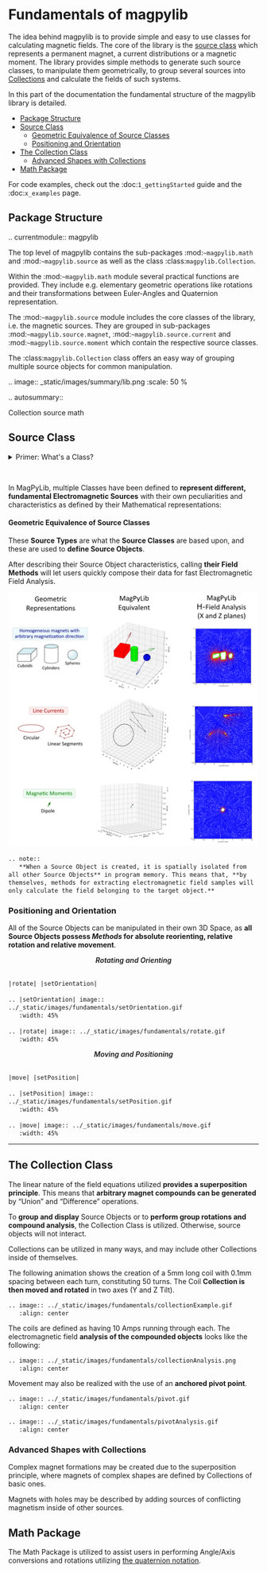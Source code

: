 # Fundamentals of magpylib

The idea behind magpylib is to provide simple and easy to use classes for calculating magnetic fields. The core of the library is the [source class](#source-class) which represents a permanent magnet, a current distributions or a magnetic moment. The library provides simple methods to generate such source classes, to manipulate them geometrically, to group several sources into [Collections](#the-collection-class) and calculate the fields of such systems. 

In this part of the documentation the fundamental structure of the magpylib library is detailed.

  - [Package Structure](#package-structure)
  - [Source Class](#source-class)
      - [Geometric Equivalence of Source Classes](#geometric-equivalence-of-source-classes)
    - [Positioning and Orientation](#positioning-and-orientation)
  - [The Collection Class](#the-collection-class)
    - [Advanced Shapes with Collections](#advanced-shapes-with-collections)
  - [Math Package](#math-package)

For code examples, check out the :doc:`1_gettingStarted` guide and the :doc:`x_examples` page.


## Package Structure

.. currentmodule:: magpylib

The top level of magpylib contains the sub-packages :mod:`~magpylib.math` and :mod:`~magpylib.source` as well as the class :class:`magpylib.Collection`.

Within the :mod:`~magpylib.math` module several practical functions are provided. They include e.g. elementary geometric operations like rotations and their transformations between Euler-Angles and Quaternion representation.

The :mod:`~magpylib.source` module includes the core classes of the library, i.e. the magnetic sources. They are grouped in sub-packages :mod:`~magpylib.source.magnet`, :mod:`~magpylib.source.current` and :mod:`~magpylib.source.moment` which contain the respective source classes.

The :class:`magpylib.Collection` class offers an easy way of grouping multiple source objects for common manipulation.

.. image:: _static/images/summary/lib.png
   :scale: 50 %



.. autosummary::

   Collection
   source
   math

## Source Class

<details>
<summary> <a>Primer: What's a Class?</a> </summary>

```eval_rst
.. note::
    A **Class in Object Oriented Programming** stands for **the grouping of Characteristics** that **define an Object** and its **behavior**, their interactions being **expressed through function calls known as Methods**. 
    
    Programmers can define instances of a Class, called Objects, then procedurally interact with these Objects by **updating** their attributes or by **executing** their Methods.
```
</details>

&nbsp;

In MagPyLib, multiple Classes have been defined to **represent different, fundamental Electromagnetic Sources** with their own peculiarities and characteristics as defined by their Mathematical representations:

#### Geometric Equivalence of Source Classes

These **Source Types** are what the **Source Classes** are based upon, and these are used to **define Source Objects**. 

After describing their Source Object characteristics, calling **their Field Methods** will let users quickly compose their data for fast Electromagnetic Field Analysis.

![](../_static/images/fundamentals/sourceEquivalent.png)

```eval_rst
.. note::
   **When a Source Object is created, it is spatially isolated from all other Source Objects** in program memory. This means that, **by themselves, methods for extracting electromagnetic field samples will only calculate the field belonging to the target object.**
```

### Positioning and Orientation

All of the Source Objects can be manipulated in their own 3D Space, as **all Source Objects possess *Methods* for absolute reorienting, relative rotation and relative movement**.

<i><p align="center" style="font-weight: 600;"> Rotating and Orienting </p></i>

```eval_rst

|rotate| |setOrientation|

.. |setOrientation| image:: ../_static/images/fundamentals/setOrientation.gif
   :width: 45%

.. |rotate| image:: ../_static/images/fundamentals/rotate.gif
   :width: 45%

```

<i><p align="center" style="font-weight: 600;"> Moving and Positioning </p></i>

```eval_rst

|move| |setPosition|

.. |setPosition| image:: ../_static/images/fundamentals/setPosition.gif
   :width: 45%

.. |move| image:: ../_static/images/fundamentals/move.gif
   :width: 45%
```
---

## The Collection Class

The linear nature of the field equations utilized **provides a superposition principle**. This means that **arbitrary magnet compounds can be generated** by “Union” and “Difference” operations.

To **group and display** Source Objects or to **perform group rotations and compound analysis**, the Collection Class is utilized. Otherwise, source objects will not interact.

Collections can be utilized in many ways, and may include other Collections inside of themselves. 

The following animation shows the creation of a 5mm long coil with 0.1mm spacing between each turn, constituting 50 turns.
The Coil **Collection is then moved and rotated** in two axes (Y and Z Tilt). 

```eval_rst
.. image:: ../_static/images/fundamentals/collectionExample.gif
   :align: center
```

The coils are defined as having 10 Amps running through each. 
The electromagnetic field **analysis of the compounded objects** looks like the following:

```eval_rst
.. image:: ../_static/images/fundamentals/collectionAnalysis.png
   :align: center
```

Movement may also be realized with the use of an **anchored pivot point**.

```eval_rst
.. image:: ../_static/images/fundamentals/pivot.gif
   :align: center
```

```eval_rst
.. image:: ../_static/images/fundamentals/pivotAnalysis.gif
   :align: center
```

### Advanced Shapes with Collections

Complex magnet formations may be created due to the superposition principle, where magnets of complex shapes are defined by Collections of basic ones.

Magnets with holes may be described by adding sources of conflicting magnetism inside of other sources.


## Math Package

The Math Package is utilized to assist users in performing Angle/Axis conversions and rotations utilizing [the quaternion notation](https://en.wikipedia.org/wiki/Quaternions_and_spatial_rotation).

[paper]: http://mystery-404.herokuapp.com
